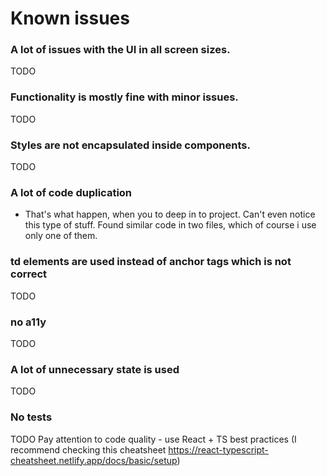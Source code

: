 # Known issues

### A lot of issues with the UI in all screen sizes.
  TODO
### Functionality is mostly fine with minor issues.
  TODO
### Styles are not encapsulated inside components.
  TODO
### A lot of code duplication
      
* That's what happen, when you to deep in to project. Can't even notice this type of stuff. Found similar code in two files, which of course i use only one of them.

### td elements are used instead of anchor tags which is not correct
  TODO
### no a11y
  TODO
### A lot of unnecessary state is used
  TODO
### No tests
  TODO
Pay attention to code quality - use React + TS best practices (I recommend checking this cheatsheet https://react-typescript-cheatsheet.netlify.app/docs/basic/setup)
